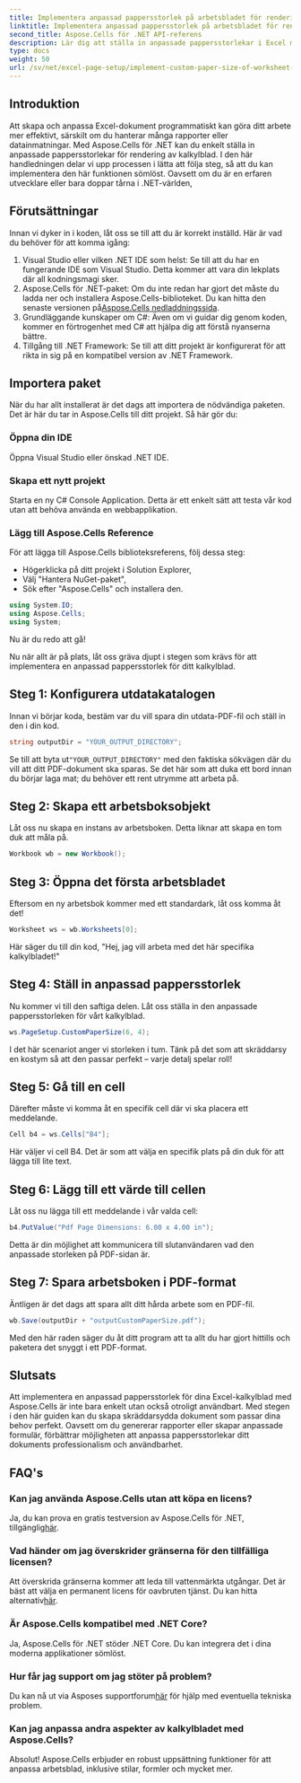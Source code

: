 ```yaml
---
title: Implementera anpassad pappersstorlek på arbetsbladet för rendering
linktitle: Implementera anpassad pappersstorlek på arbetsbladet för rendering
second_title: Aspose.Cells för .NET API-referens
description: Lär dig att ställa in anpassade pappersstorlekar i Excel med Aspose.Cells för .NET. Steg-för-steg-guide för sömlös rendering av kalkylblad.
type: docs
weight: 50
url: /sv/net/excel-page-setup/implement-custom-paper-size-of-worksheet-for-rendering/
---
```

## Introduktion

Att skapa och anpassa Excel-dokument programmatiskt kan göra ditt arbete mer effektivt, särskilt om du hanterar många rapporter eller datainmatningar. Med Aspose.Cells för .NET kan du enkelt ställa in anpassade pappersstorlekar för rendering av kalkylblad. I den här handledningen delar vi upp processen i lätta att följa steg, så att du kan implementera den här funktionen sömlöst. Oavsett om du är en erfaren utvecklare eller bara doppar tårna i .NET-världen,

## Förutsättningar

Innan vi dyker in i koden, låt oss se till att du är korrekt inställd. Här är vad du behöver för att komma igång:

1. Visual Studio eller vilken .NET IDE som helst: Se till att du har en fungerande IDE som Visual Studio. Detta kommer att vara din lekplats där all kodningsmagi sker.
2.  Aspose.Cells för .NET-paket: Om du inte redan har gjort det måste du ladda ner och installera Aspose.Cells-biblioteket. Du kan hitta den senaste versionen på[Aspose.Cells nedladdningssida](https://releases.aspose.com/cells/net/).
3. Grundläggande kunskaper om C#: Även om vi guidar dig genom koden, kommer en förtrogenhet med C# att hjälpa dig att förstå nyanserna bättre.
4. Tillgång till .NET Framework: Se till att ditt projekt är konfigurerat för att rikta in sig på en kompatibel version av .NET Framework.

## Importera paket

När du har allt installerat är det dags att importera de nödvändiga paketen. Det är här du tar in Aspose.Cells till ditt projekt. Så här gör du:

### Öppna din IDE

Öppna Visual Studio eller önskad .NET IDE.

### Skapa ett nytt projekt

Starta en ny C# Console Application. Detta är ett enkelt sätt att testa vår kod utan att behöva använda en webbapplikation.

### Lägg till Aspose.Cells Reference

För att lägga till Aspose.Cells biblioteksreferens, följ dessa steg:
- Högerklicka på ditt projekt i Solution Explorer,
- Välj "Hantera NuGet-paket",
- Sök efter "Aspose.Cells" och installera den.

```csharp
using System.IO;
using Aspose.Cells;
using System;
```

Nu är du redo att gå!

Nu när allt är på plats, låt oss gräva djupt i stegen som krävs för att implementera en anpassad pappersstorlek för ditt kalkylblad. 

## Steg 1: Konfigurera utdatakatalogen

Innan vi börjar koda, bestäm var du vill spara din utdata-PDF-fil och ställ in den i din kod.

```csharp
string outputDir = "YOUR_OUTPUT_DIRECTORY";
```

 Se till att byta ut`"YOUR_OUTPUT_DIRECTORY"` med den faktiska sökvägen där du vill att ditt PDF-dokument ska sparas. Se det här som att duka ett bord innan du börjar laga mat; du behöver ett rent utrymme att arbeta på.

## Steg 2: Skapa ett arbetsboksobjekt

Låt oss nu skapa en instans av arbetsboken. Detta liknar att skapa en tom duk att måla på.

```csharp
Workbook wb = new Workbook();
```

## Steg 3: Öppna det första arbetsbladet

Eftersom en ny arbetsbok kommer med ett standardark, låt oss komma åt det! 

```csharp
Worksheet ws = wb.Worksheets[0];
```

Här säger du till din kod, "Hej, jag vill arbeta med det här specifika kalkylbladet!" 

## Steg 4: Ställ in anpassad pappersstorlek

Nu kommer vi till den saftiga delen. Låt oss ställa in den anpassade pappersstorleken för vårt kalkylblad.

```csharp
ws.PageSetup.CustomPaperSize(6, 4);
```

I det här scenariot anger vi storleken i tum. Tänk på det som att skräddarsy en kostym så att den passar perfekt – varje detalj spelar roll!

## Steg 5: Gå till en cell

Därefter måste vi komma åt en specifik cell där vi ska placera ett meddelande. 

```csharp
Cell b4 = ws.Cells["B4"];
```

Här väljer vi cell B4. Det är som att välja en specifik plats på din duk för att lägga till lite text.

## Steg 6: Lägg till ett värde till cellen

Låt oss nu lägga till ett meddelande i vår valda cell:

```csharp
b4.PutValue("Pdf Page Dimensions: 6.00 x 4.00 in");
```

Detta är din möjlighet att kommunicera till slutanvändaren vad den anpassade storleken på PDF-sidan är.

## Steg 7: Spara arbetsboken i PDF-format

Äntligen är det dags att spara allt ditt hårda arbete som en PDF-fil.

```csharp
wb.Save(outputDir + "outputCustomPaperSize.pdf");
```

Med den här raden säger du åt ditt program att ta allt du har gjort hittills och paketera det snyggt i ett PDF-format.

## Slutsats

Att implementera en anpassad pappersstorlek för dina Excel-kalkylblad med Aspose.Cells är inte bara enkelt utan också otroligt användbart. Med stegen i den här guiden kan du skapa skräddarsydda dokument som passar dina behov perfekt. Oavsett om du genererar rapporter eller skapar anpassade formulär, förbättrar möjligheten att anpassa pappersstorlekar ditt dokuments professionalism och användbarhet. 

## FAQ's

### Kan jag använda Aspose.Cells utan att köpa en licens?
Ja, du kan prova en gratis testversion av Aspose.Cells för .NET, tillgänglig[här](https://releases.aspose.com/).

### Vad händer om jag överskrider gränserna för den tillfälliga licensen?
 Att överskrida gränserna kommer att leda till vattenmärkta utgångar. Det är bäst att välja en permanent licens för oavbruten tjänst. Du kan hitta alternativ[här](https://purchase.aspose.com/buy).

### Är Aspose.Cells kompatibel med .NET Core?
Ja, Aspose.Cells för .NET stöder .NET Core. Du kan integrera det i dina moderna applikationer sömlöst.

### Hur får jag support om jag stöter på problem?
 Du kan nå ut via Asposes supportforum[här](https://forum.aspose.com/c/cells/9) för hjälp med eventuella tekniska problem.

### Kan jag anpassa andra aspekter av kalkylbladet med Aspose.Cells?
Absolut! Aspose.Cells erbjuder en robust uppsättning funktioner för att anpassa arbetsblad, inklusive stilar, formler och mycket mer.